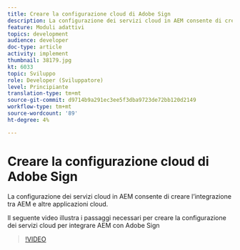 ```yaml
---
title: Creare la configurazione cloud di Adobe Sign
description: La configurazione dei servizi cloud in AEM consente di creare l’integrazione tra AEM e altre applicazioni cloud. Il seguente video illustra i passaggi necessari per creare la configurazione dei servizi cloud per integrare AEM con Adobe Sign.
feature: Moduli adattivi
topics: development
audience: developer
doc-type: article
activity: implement
thumbnail: 38179.jpg
kt: 6033
topic: Sviluppo
role: Developer (Sviluppatore)
level: Principiante
translation-type: tm+mt
source-git-commit: d9714b9a291ec3ee5f3dba9723de72bb120d2149
workflow-type: tm+mt
source-wordcount: '89'
ht-degree: 4%

---
```


# Creare la configurazione cloud di Adobe Sign

La configurazione dei servizi cloud in AEM consente di creare l’integrazione tra AEM e altre applicazioni cloud.

Il seguente video illustra i passaggi necessari per creare la configurazione dei servizi cloud per integrare AEM con Adobe Sign

>[!VIDEO](https://video.tv.adobe.com/v/38179/?quality=9&learn=on)